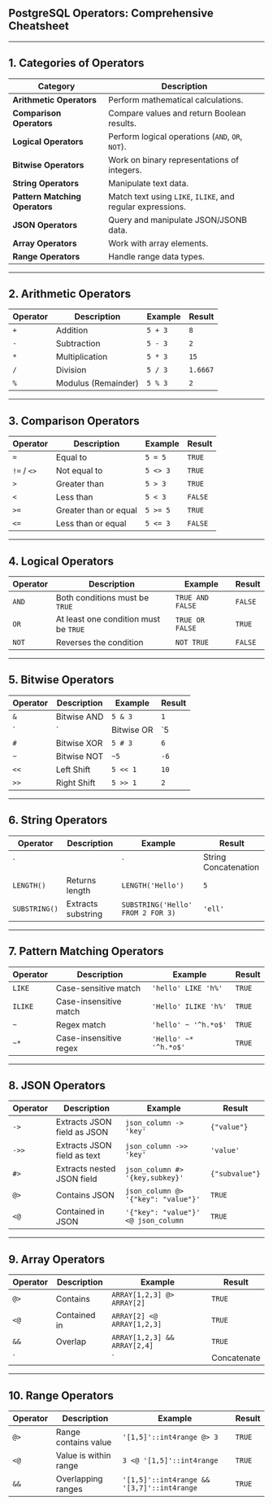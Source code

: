 ## **PostgreSQL Operators: Comprehensive Cheatsheet**  

---

## **1. Categories of Operators**  
| Category | Description |
|----------|-------------|
| **Arithmetic Operators** | Perform mathematical calculations. |
| **Comparison Operators** | Compare values and return Boolean results. |
| **Logical Operators** | Perform logical operations (`AND`, `OR`, `NOT`). |
| **Bitwise Operators** | Work on binary representations of integers. |
| **String Operators** | Manipulate text data. |
| **Pattern Matching Operators** | Match text using `LIKE`, `ILIKE`, and regular expressions. |
| **JSON Operators** | Query and manipulate JSON/JSONB data. |
| **Array Operators** | Work with array elements. |
| **Range Operators** | Handle range data types. |

---

## **2. Arithmetic Operators**  
| Operator | Description | Example | Result |
|----------|-------------|---------|--------|
| `+` | Addition | `5 + 3` | `8` |
| `-` | Subtraction | `5 - 3` | `2` |
| `*` | Multiplication | `5 * 3` | `15` |
| `/` | Division | `5 / 3` | `1.6667` |
| `%` | Modulus (Remainder) | `5 % 3` | `2` |

---

## **3. Comparison Operators**  
| Operator | Description | Example | Result |
|----------|-------------|---------|--------|
| `=` | Equal to | `5 = 5` | `TRUE` |
| `!=` / `<>` | Not equal to | `5 <> 3` | `TRUE` |
| `>` | Greater than | `5 > 3` | `TRUE` |
| `<` | Less than | `5 < 3` | `FALSE` |
| `>=` | Greater than or equal | `5 >= 5` | `TRUE` |
| `<=` | Less than or equal | `5 <= 3` | `FALSE` |

---

## **4. Logical Operators**  
| Operator | Description | Example | Result |
|----------|-------------|---------|--------|
| `AND` | Both conditions must be `TRUE` | `TRUE AND FALSE` | `FALSE` |
| `OR` | At least one condition must be `TRUE` | `TRUE OR FALSE` | `TRUE` |
| `NOT` | Reverses the condition | `NOT TRUE` | `FALSE` |

---

## **5. Bitwise Operators**  
| Operator | Description | Example | Result |
|----------|-------------|---------|--------|
| `&` | Bitwise AND | `5 & 3` | `1` |
| `|` | Bitwise OR | `5 | 3` | `7` |
| `#` | Bitwise XOR | `5 # 3` | `6` |
| `~` | Bitwise NOT | `~5` | `-6` |
| `<<` | Left Shift | `5 << 1` | `10` |
| `>>` | Right Shift | `5 >> 1` | `2` |

---

## **6. String Operators**  
| Operator | Description | Example | Result |
|----------|-------------|---------|--------|
| `||` | String Concatenation | `'Hello' || ' World'` | `'Hello World'` |
| `LENGTH()` | Returns length | `LENGTH('Hello')` | `5` |
| `SUBSTRING()` | Extracts substring | `SUBSTRING('Hello' FROM 2 FOR 3)` | `'ell'` |

---

## **7. Pattern Matching Operators**  
| Operator | Description | Example | Result |
|----------|-------------|---------|--------|
| `LIKE` | Case-sensitive match | `'hello' LIKE 'h%'` | `TRUE` |
| `ILIKE` | Case-insensitive match | `'Hello' ILIKE 'h%'` | `TRUE` |
| `~` | Regex match | `'hello' ~ '^h.*o$'` | `TRUE` |
| `~*` | Case-insensitive regex | `'Hello' ~* '^h.*o$'` | `TRUE` |

---

## **8. JSON Operators**  
| Operator | Description | Example | Result |
|----------|-------------|---------|--------|
| `->` | Extracts JSON field as JSON | `json_column -> 'key'` | `{"value"}` |
| `->>` | Extracts JSON field as text | `json_column ->> 'key'` | `'value'` |
| `#>` | Extracts nested JSON field | `json_column #> '{key,subkey}'` | `{"subvalue"}` |
| `@>` | Contains JSON | `json_column @> '{"key": "value"}'` | `TRUE` |
| `<@` | Contained in JSON | `'{"key": "value"}' <@ json_column` | `TRUE` |

---

## **9. Array Operators**  
| Operator | Description | Example | Result |
|----------|-------------|---------|--------|
| `@>` | Contains | `ARRAY[1,2,3] @> ARRAY[2]` | `TRUE` |
| `<@` | Contained in | `ARRAY[2] <@ ARRAY[1,2,3]` | `TRUE` |
| `&&` | Overlap | `ARRAY[1,2,3] && ARRAY[2,4]` | `TRUE` |
| `||` | Concatenate | `ARRAY[1,2] || ARRAY[3,4]` | `{1,2,3,4}` |

---

## **10. Range Operators**  
| Operator | Description | Example | Result |
|----------|-------------|---------|--------|
| `@>` | Range contains value | `'[1,5]'::int4range @> 3` | `TRUE` |
| `<@` | Value is within range | `3 <@ '[1,5]'::int4range` | `TRUE` |
| `&&` | Overlapping ranges | `'[1,5]'::int4range && '[3,7]'::int4range` | `TRUE` |
